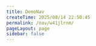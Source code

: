 ```yaml
---
title: DemoNav
createTime: 2025/08/14 22:50:45
permalink: /nav/w41jlrnm/
pageLayout: page
sidebar: false
---
```


<NavPage />